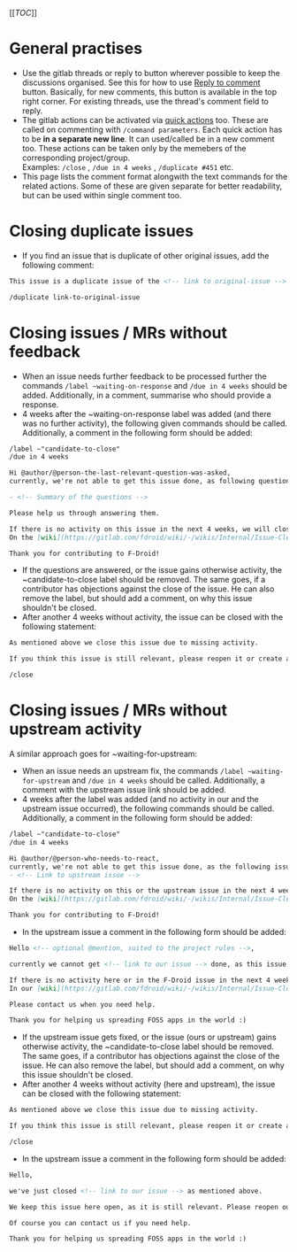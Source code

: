 [[_TOC_]]

# General practises

- Use the gitlab threads or reply to button wherever possible to keep the discussions organised. See this for how to use [Reply to comment][thread] button. Basically, for new comments, this button is available in the top right corner. For existing threads, use the thread's comment field to reply.
- The gitlab actions can be activated via [quick actions] too. These are called on commenting with  `/command parameters`. Each quick action has to be **in a separate new line**. It can used/called be in a new comment too. These actions can be taken only by the memebers of the corresponding project/group.  <br/>
Examples: `/close`  ,  `/due in 4 weeks`  ,  `/duplicate #451`  etc. 
- This page lists the comment format alongwith the text commands for the related actions. Some of these are given separate for better readability, but can be used within single comment too.

[thread]: https://docs.gitlab.com/ee/user/discussions/#start-a-thread-by-replying-to-a-standard-comment
[quick actions]: https://docs.gitlab.com/ee/user/project/quick_actions.html#gitlab-quick-actions

# Closing duplicate issues

- If you find an issue that is duplicate of other original issues, add the following comment:

```markdown
This issue is a duplicate issue of the <!-- link to original-issue --> . We request you to please abide by the instructions given in the issue template and search for the existing issues first. It consumes the team member's time to handle the duplicate issues.

/duplicate link-to-original-issue
```

# Closing issues / MRs without feedback

- When an issue needs further feedback to be processed further the commands `/label ~waiting-on-response` and `/due in 4 weeks` should be added. Additionally, in a comment, summarise who should provide a response.
- 4 weeks after the ~waiting-on-response label was added (and there was no further activity), the following given commands should be called. Additionally, a comment in the following form should be added:

```markdown
/label ~"candidate-to-close"
/due in 4 weeks
```
```markdown
Hi @author/@person-the-last-relevant-question-was-asked, 
currently, we're not able to get this issue done, as following questions aren't answered yet:

- <!-- Summary of the questions -->

Please help us through answering them.

If there is no activity on this issue in the next 4 weeks, we will close this issue to reduce the number of open issues.
On the [wiki](https://gitlab.com/fdroid/wiki/-/wikis/Internal/Issue-Cleanup-Policy) you can see more details about this process.

Thank you for contributing to F-Droid!
```

- If the questions are answered, or the issue gains otherwise activity, the ~candidate-to-close label should be removed. The same goes, if a contributor has objections against the close of the issue. He can also remove the label, but should add a comment, on why this issue shouldn't be closed.
- After another 4 weeks without activity, the issue can be closed with the following statement:

```markdown
As mentioned above we close this issue due to missing activity.

If you think this issue is still relevant, please reopen it or create a new one (with the link to this one for history).

/close
```

# Closing issues / MRs without upstream activity

A similar approach goes for ~waiting-for-upstream:

- When an issue needs an upstream fix, the commands `/label ~waiting-for-upstream` and `/due in 4 weeks` should be called. Additionally, a comment with the upstream issue link should be added.
- 4 weeks after the label was added (and no activity in our and the upstream issue occurred), the following commands should be called. Additionally, a comment in the following form should be added:
 
```markdown
/label ~"candidate-to-close"
/due in 4 weeks
```
```markdown
Hi @author/@person-who-needs-to-react, 
currently, we're not able to get this issue done, as the following issues aren't done yet:
- <!-- Link to upstream issue -->

If there is no activity on this or the upstream issue in the next 4 weeks, we will close this issue to reduce the number of open issues.
On the [wiki](https://gitlab.com/fdroid/wiki/-/wikis/Internal/Issue-Cleanup-Policy) you can see more details about this process.

Thank you for contributing to F-Droid!
```

- In the upstream issue a comment in the following form should be added:

```markdown
Hello <!-- optional @mention, suited to the project rules -->,

currently we cannot get <!-- link to our issue --> done, as this issue here isn't done yet.

If there is no activity here or in the F-Droid issue in the next 4 weeks, we will close our issue to reduce the number of open issues.
In our [wiki](https://gitlab.com/fdroid/wiki/-/wikis/Internal/Issue-Cleanup-Policy) you can see more details about this process.

Please contact us when you need help.

Thank you for helping us spreading FOSS apps in the world :)
```

- If the upstream issue gets fixed, or the issue (ours or upstream) gains otherwise activity, the ~candidate-to-close label should be removed. The same goes, if a contributor has objections against the close of the issue. He can also remove the label, but should add a comment, on why this issue shouldn't be closed.
- After another 4 weeks without activity (here and upstream), the issue can be closed with the following statement:

```markdown
As mentioned above we close this issue due to missing activity.

If you think this issue is still relevant, please reopen it or create a new one (with the link to this one for history).

/close
```

- In the upstream issue a comment in the following form should be added:

```markdown
Hello,

we've just closed <!-- link to our issue --> as mentioned above.

We keep this issue here open, as it is still relevant. Please reopen our issue, or open a new one, if you want, after this issue here is done.

Of course you can contact us if you need help.

Thank you for helping us spreading FOSS apps in the world :)
```
